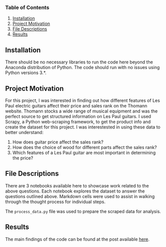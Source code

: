 
### Table of Contents

1. [Installation](#installation)
2. [Project Motivation](#motivation)
3. [File Descriptions](#files)
4. [Results](#results)

## Installation <a name="installation"></a>

There should be no necessary libraries to run the code here beyond the Anaconda distribution of Python.  The code should run with no issues using Python versions 3.*.

## Project Motivation<a name="motivation"></a>

For this project, I was interested in finding out how different features of Les Paul electric guitars affect their price and sales rank on the Thomann website. Thomann stocks a wide range of musical equipment and was the perfect source to get structured information on Les Paul guitars. I used Scrapy, a Python web-scraping framework, to get the product info and create the dataset for this project. I was interestested in using these data to better understand:

1. How does guitar price affect the sales rank?
2. How does the choice of wood for different parts affect the sales rank?
3. Which features of a Les Paul guitar are most important in determining the price?

## File Descriptions <a name="files"></a>

There are 3 notebooks available here to showcase work related to the above questions. Each notebook explores the dataset to answer the questions outlined above.  Markdown cells were used to assist in walking through the thought process for individual steps.

The `process_data.py` file was used to prepare the scraped data for analysis.

## Results<a name="results"></a>

The main findings of the code can be found at the post available [here](https://medium.com/@josh_2774/how-do-you-become-a-developer-5ef1c1c68711).

